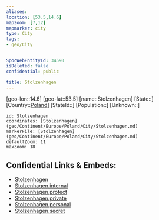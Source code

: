 ```yaml
---
aliases: 
location: [53.5,14.6]
mapzoom: [7,12] 
mapmarker: city 
type: City
tags:
- geo/City


SpocWebEntityId: 34590
isDeleted: false
confidential: public

title: Stolzenhagen
---
```

[geo-lon::14.6]
[geo-lat::53.5]
[name::Stolzenhagen]
[State::]
[Country::[Poland](geo/Continent/Europe/Poland.md)]
[StateId::]
[Population::]
[Unknown::]


```leaflet
id: Stolzenhagen
coordinates: [Stolzenhagen](geo/Continent/Europe/Poland/City/Stolzenhagen.md)
markerFile: [Stolzenhagen](geo/Continent/Europe/Poland/City/Stolzenhagen.md)
defaultZoom: 11 
maxZoom: 18
```


## Confidential Links & Embeds: 
- [Stolzenhagen](../../../../../../_public/geo/Continent/Europe/Poland/City/Stolzenhagen.md) 
- [Stolzenhagen.internal](../../../../../../_internal/geo/Continent/Europe/Poland/City/Stolzenhagen.internal.md) 
- [Stolzenhagen.protect](../../../../../../_protect/geo/Continent/Europe/Poland/City/Stolzenhagen.protect.md) 
- [Stolzenhagen.private](../../../../../../_private/geo/Continent/Europe/Poland/City/Stolzenhagen.private.md) 
- [Stolzenhagen.personal](../../../../../../_personal/geo/Continent/Europe/Poland/City/Stolzenhagen.personal.md) 
- [Stolzenhagen.secret](../../../../../../_secret/geo/Continent/Europe/Poland/City/Stolzenhagen.secret.md) 
